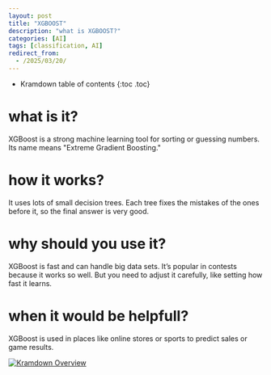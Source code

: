 ```yaml
---
layout: post
title: "XGBOOST"
description: "what is XGBOOST?"
categories: [AI]
tags: [classification, AI]
redirect_from:
  - /2025/03/20/
---
```

* Kramdown table of contents
{:toc .toc}

# what is it?
XGBoost is a strong machine learning tool for sorting or guessing numbers. Its name means "Extreme Gradient Boosting."

# how it works?
It uses lots of small decision trees. Each tree fixes the mistakes of the ones before it, so the final answer is very good.

# why should you use it?
XGBoost is fast and can handle big data sets. It’s popular in contests because it works so well. But you need to adjust it carefully, like setting how fast it learns.

# when it would be helpfull?
XGBoost is used in places like online stores or sports to predict sales or game results.

<a class="post-image" href="/assets/images/posts/xgb2.png">
<img itemprop="image" data-src="/assets/images/posts/xgb2.png" src="/assets/javascripts/unveil/loader.gif" alt="Kramdown Overview" />
</a>
